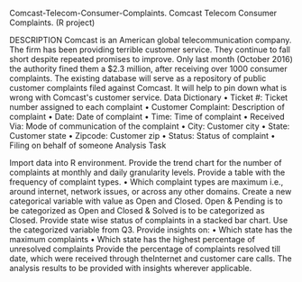 Comcast-Telecom-Consumer-Complaints.
Comcast Telecom Consumer Complaints. (R project)

DESCRIPTION Comcast is an American global telecommunication company. The firm has been providing terrible customer service. They continue to fall short despite repeated promises to improve. Only last month (October 2016) the authority fined them a $2.3 million, after receiving over 1000 consumer complaints. The existing database will serve as a repository of public customer complaints filed against Comcast. It will help to pin down what is wrong with Comcast's customer service. Data Dictionary • Ticket #: Ticket number assigned to each complaint • Customer Complaint: Description of complaint • Date: Date of complaint • Time: Time of complaint • Received Via: Mode of communication of the complaint • City: Customer city • State: Customer state • Zipcode: Customer zip • Status: Status of complaint • Filing on behalf of someone Analysis Task

Import data into R environment.
Provide the trend chart for the number of complaints at monthly and daily granularity levels.
Provide a table with the frequency of complaint types. • Which complaint types are maximum i.e., around internet, network issues, or across any other domains.
Create a new categorical variable with value as Open and Closed. Open & Pending is to be categorized as Open and Closed & Solved is to be categorized as Closed.
Provide state wise status of complaints in a stacked bar chart. Use the categorized variable from Q3. Provide insights on: • Which state has the maximum complaints • Which state has the highest percentage of unresolved complaints
Provide the percentage of complaints resolved till date, which were received through theInternet and customer care calls. The analysis results to be provided with insights wherever applicable.
